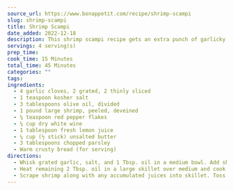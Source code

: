 ```yaml
---
source_url: https://www.bonappetit.com/recipe/shrimp-scampi
slug: shrimp-scampi
title: Shrimp Scampi
date_added: 2022-12-18
description: This shrimp scampi recipe gets an extra punch of garlicky flavor from a short marinade before cooking. Serve it with bread to sop up the rich pan sauce.
servings: 4 serving(s)
prep_time: 
cook_time: 15 Minutes
total_time: 45 Minutes
categories: ""
tags: 
ingredients:
  - 4 garlic cloves, 2 grated, 2 thinly sliced
  - 1 teaspoon kosher salt
  - 3 tablespoons olive oil, divided
  - 1 pound large shrimp, peeled, deveined
  - ¼ teaspoon red pepper flakes
  - ¼ cup dry white wine
  - 1 tablespoon fresh lemon juice
  - ¼ cup (½ stick) unsalted butter
  - 3 tablespoons chopped parsley
  - Warm crusty bread (for serving)
directions:
  - Whisk grated garlic, salt, and 1 Tbsp. oil in a medium bowl. Add shrimp, toss to coat, and chill, uncovered, at least 30 minutes and up to 1 hour.
  - Heat remaining 2 Tbsp. oil in a large skillet over medium and cook shrimp mixture, being careful not to let shrimp or garlic brown, until shrimp is pink but still slightly underdone, about 1 minute per side. Transfer to a plate with a slotted spoon, leaving as much oil in pan as possible. Add sliced garlic and red pepper to skillet and cook, tossing, until fragrant, about 1 minute. Add wine and lemon juice and cook, stirring occasionally, until reduced by half, about 2 minutes. Add butter and cook, stirring and swirling pan occasionally, until butter is melted and sauce is thickened, about 5 minutes more.
  - Scrape shrimp along with any accumulated juices into skillet. Toss to coat and cook until shrimp are fully cooked through, about 2 minutes. Transfer to a platter, top with parsley, and serve with bread for dipping alongside.
---
```

